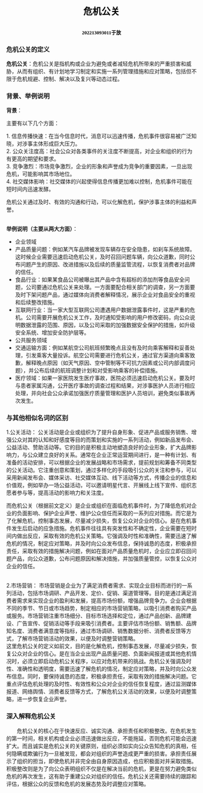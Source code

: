 # <center><font face="黑体" size=5 font color=black>危机公关</font></center>
## <center><font face="黑体" size=2 font color=black>202213093011于放</font></center>
### 危机公关的定义
**危机公关**：危机公关是指机构或企业为避免或者减轻危机所带来的严重损害和威胁，从而有组织、有计划地学习制定和实施一系列管理措施和应对策略，包括但不限于危机规避、控制、解决以及复兴等动态过程。
### 背景、举例说明
**背景**：<br>

主要有以下几个方面：
 
1. 信息传播快速：在当今信息时代，消息可以迅速传播，危机事件很容易被广泛知晓，对涉事主体形成巨大压力。<br>
2. 公众关注度高：社会公众对各类事件的关注度不断提高，对企业和组织的行为有更高的期望和要求。<br>
3. 竞争激烈：市场竞争激烈，企业的形象和声誉成为竞争的重要因素，一旦出现危机，可能影响其市场地位。<br>
4. 社交媒体影响：社交媒体的兴起使得信息传播更加难以控制，危机事件可能在短时间内迅速发酵。<br>
 
危机公关通过及时、有效的沟通和行动，可以化解危机，保护涉事主体的利益和声誉。<br>
&emsp;&emsp;

**举例说明（主要从两大方面）**：<br>
- 企业领域
- 产品质量问题：例如某汽车品牌被发现车辆存在安全隐患，如刹车系统故障。这时候企业需要迅速启动危机公关，及时召回问题车辆，向公众道歉，同时公布问题产生的原因、改进措施以及后续的质量监管流程，以恢复消费者对品牌的信任。
- 食品行业：如果某食品公司被曝出其产品中含有超标的添加剂等食品安全问题，公司要通过危机公关来处理。一方面要配合相关部门的调查，另一方面要及时下架问题产品，通过媒体向消费者解释情况，展示企业对食品安全的重视和后续整改措施。
- 互联网行业：当一家大型互联网公司遭遇用户数据泄露事件时，这是严重的危机。公司需要开展危机公关工作，及时通知受影响的用户修改密码，向公众说明数据泄露的范围、原因，以及公司采取的加强数据安全保护的措施，如升级安全系统、增加安全防护层等。<br>
- 公共服务领域
- 交通运输方面：例如某航空公司航班频繁晚点且没有及时向乘客解释和妥善处理，引发乘客大量投诉。航空公司需要进行危机公关，通过官方渠道向乘客致歉，解释晚点原因（如天气原因、空中管制等不可抗力因素或公司内部调度问题），并公布后续的航班调整计划和对受影响乘客的补偿措施。
- 医疗领域：如果一家医院发生医疗事故，医院必须迅速启动危机公关。要及时与患者家属沟通，公开医疗事故的调查过程和结果，对涉事医护人员进行相应处理，并向社会公众承诺加强医疗质量管理和医护人员培训，避免类似事故再次发生。<br>
### 与其他相似名词的区别
1.公关活动：
公关活动是企业或组织为了提升自身形象、促进产品或服务销售、增强公众对其的认知和好感度等目的而策划和实施的一系列活动，例如新品发布会、公益活动、赞助活动等。它的目的是积极主动地塑造良好的企业形象，扩大品牌影响力，与公众建立良好的关系。通常在企业正常运营期间进行，是一种有计划、有准备的活动安排，可以根据企业的发展战略和市场需求，提前规划和筹备不同类型的公关活动。它注重创意和策划，通过多样化的手段吸引公众的关注和参与，可以采用新闻发布会、媒体采访、社交媒体互动、线下活动等方式，传播企业的信息和价值观，例如举办一场公益活动，可以邀请明星代言、开展线上线下宣传、组织志愿者参与等，提高活动的影响力和关注度。

而危机公关（根据前文定义）是企业或组织在面临危机事件时，为了降低危机对企业的负面影响、保护企业声誉、维护公众信任而采取的一系列应对措施。而它是为了化解危机，控制事态发展，尽量减少损失，恢复公众对企业的信心。是在危机事件发生后启动的应急措施。危机事件往往具有突发性和不确定性，企业需要在短时间内做出反应，采取有效的危机公关策略。它强调及时性和准确性，需要迅速了解危机的情况，制定应对策略，并及时向公众发布信息，保持诚恳的态度，积极承担责任，采取有效的措施解决问题，例如在面对产品质量危机时，企业应立即召回问题产品，向公众道歉，公布问题原因和解决措施，并加强质量管控，以恢复公众对企业的信任。
 
<br>
2.市场营销：
市场营销是企业为了满足消费者需求、实现企业目标而进行的一系列活动，包括市场调研、产品开发、定价、促销、渠道管理等。目的是通过满足消费者需求来实现企业的盈利和发展，提高市场份额，增强品牌竞争力。企业会根据不同的季节、节日或市场趋势，制定相应的市场营销策略，以吸引消费者购买产品或服务。市场营销注重市场细分、目标市场选择和定位，通过产品创新、品牌建设、广告宣传、促销活动等手段来吸引消费者。主要评估市场份额、销售额、品牌知名度、消费者满意度等指标，通过市场调研、销售数据分析、消费者反馈等方式，了解市场营销活动的效果，以便及时调整营销策略。<br>
这里危机公关的定义如前文，目的是化解危机，控制事态发展，尽量减少损失，恢复公众对企业的信心。是在当企业出现产品质量问题、负面新闻报道或其他危机情况时，必须立即启动危机公关程序，以应对危机带来的挑战。危机公关强调及时性、准确性和透明度，需要迅速了解危机的情况，制定应对策略，并及时向公众发布信息。同时，要保持诚恳的态度，积极承担责任，采取有效的措施解决问题。它重点评估危机处理的及时性、有效性和公众对企业的信任恢复程度，通过监测媒体报道、网络舆情、消费者反馈等方式，了解危机公关活动的效果，以便及时调整策略，进一步恢复企业声誉。
<br>

### 深入解释危机公关
&emsp;&emsp;危机公关的核心在于快速反应、诚实沟通、承担责任和积极整改。在危机发生的第一时间，相关机构或企业必须迅速做出反应，不能拖延，否则危机可能会迅速扩大。而且诚实是危机公关的关键原则，组织必须如实向公众告知危机的真相，任何隐瞒或欺骗行为一旦被发现，都会对组织的声誉造成更严重的损害。承担责任展示了组织的担当，即使危机并非完全由自身原因造成，也应积极面对并采取措施。积极整改则是为了向公众表明组织不仅是在解决当前的危机，更是在努力避免类似危机的再次发生，这有助于重建公众对组织的信任。危机公关还需要持续的跟踪和评估，根据公众的反馈和危机的发展态势及时调整应对策略。<br>
